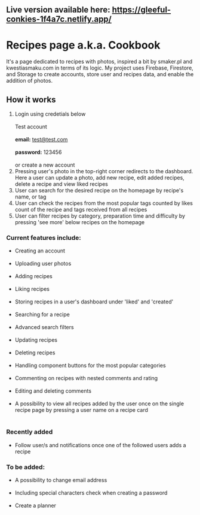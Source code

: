 ## Live version available here: https://gleeful-conkies-1f4a7c.netlify.app/

# Recipes page a.k.a. Cookbook
It's a page dedicated to recipes with photos, inspired a bit by smaker.pl and kwestiasmaku.com in terms of its logic. My project uses Firebase, Firestore, and Storage to create accounts, store user and recipes data, and enable the addition of photos.

## How it works
1. Login using credetials below <br></br>
Test account <br></br>
<strong>email:</strong> test@test.com <br></br>
<strong>password:</strong> 123456 <br></br>
or create a new account
2. Pressing user's photo in the top-right corner redirects to the dashboard. Here a user can update a photo, add new recipe, edit added recipes, delete a recipe and view liked recipes
3. User can search for the desired recipe on the homepage by recipe's name, or tag
4. User can check the recipes from the most popular tags counted by likes count of the recipe and tags received from all recipes
5. User can filter recipes by category, preparation time and difficulty by pressing 'see more' below recipes on the homepage

### Current features include:

- Creating an account <br></br>
- Uploading user photos <br></br>
- Adding recipes <br></br>
- Liking recipes <br></br>
- Storing recipes in a user's dashboard under 'liked' and 'created' <br></br>
- Searching for a recipe <br></br>
- Advanced search filters <br></br>
- Updating recipes <br></br>
- Deleting recipes <br></br>
- Handling <hero /> component buttons for the most popular categories <br></br>
- Commenting on recipes with nested comments and rating <br></br>
- Editing and deleting comments <br></br>
- A possibility to view all recipes added by the user once on the single recipe page by pressing a user name on a recipe card <br></br>
### Recently added 
- Follow user/s and notifications once one of the followed users adds a recipe


### To be added: 

- A possibility to change email address <br></br>
- Including special characters check when creating a password <br></br>
- Create a planner <br></br>
